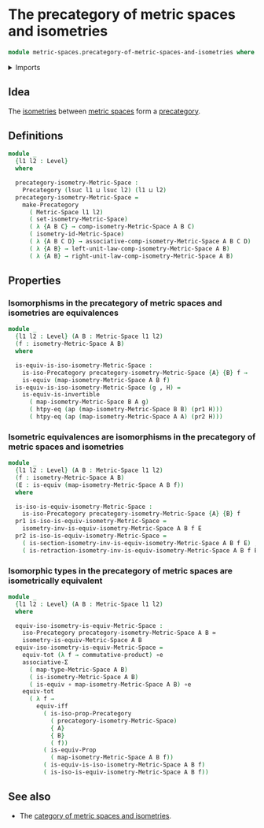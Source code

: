 # The precategory of metric spaces and isometries

```agda
module metric-spaces.precategory-of-metric-spaces-and-isometries where
```

<details><summary>Imports</summary>

```agda
open import category-theory.isomorphisms-in-precategories
open import category-theory.precategories

open import foundation.action-on-identifications-functions
open import foundation.contractible-types
open import foundation.dependent-pair-types
open import foundation.equivalences
open import foundation.function-extensionality
open import foundation.function-types
open import foundation.functoriality-dependent-pair-types
open import foundation.identity-types
open import foundation.logical-equivalences
open import foundation.propositions
open import foundation.subtypes
open import foundation.torsorial-type-families
open import foundation.transport-along-identifications
open import foundation.type-arithmetic-cartesian-product-types
open import foundation.type-arithmetic-dependent-pair-types
open import foundation.universe-levels

open import metric-spaces.equality-of-metric-spaces
open import metric-spaces.functions-metric-spaces
open import metric-spaces.isometries-metric-spaces
open import metric-spaces.metric-spaces
```

</details>

## Idea

The [isometries](metric-spaces.isometries-metric-spaces.md) between
[metric spaces](metric-spaces.metric-spaces.md) form a
[precategory](category-theory.precategories.md).

## Definitions

```agda
module _
  {l1 l2 : Level}
  where

  precategory-isometry-Metric-Space :
    Precategory (lsuc l1 ⊔ lsuc l2) (l1 ⊔ l2)
  precategory-isometry-Metric-Space =
    make-Precategory
      ( Metric-Space l1 l2)
      ( set-isometry-Metric-Space)
      ( λ {A B C} → comp-isometry-Metric-Space A B C)
      ( isometry-id-Metric-Space)
      ( λ {A B C D} → associative-comp-isometry-Metric-Space A B C D)
      ( λ {A B} → left-unit-law-comp-isometry-Metric-Space A B)
      ( λ {A B} → right-unit-law-comp-isometry-Metric-Space A B)
```

## Properties

### Isomorphisms in the precategory of metric spaces and isometries are equivalences

```agda
module _
  {l1 l2 : Level} (A B : Metric-Space l1 l2)
  (f : isometry-Metric-Space A B)
  where

  is-equiv-is-iso-isometry-Metric-Space :
    is-iso-Precategory precategory-isometry-Metric-Space {A} {B} f →
    is-equiv (map-isometry-Metric-Space A B f)
  is-equiv-is-iso-isometry-Metric-Space (g , H) =
    is-equiv-is-invertible
      ( map-isometry-Metric-Space B A g)
      ( htpy-eq (ap (map-isometry-Metric-Space B B) (pr1 H)))
      ( htpy-eq (ap (map-isometry-Metric-Space A A) (pr2 H)))
```

### Isometric equivalences are isomorphisms in the precategory of metric spaces and isometries

```agda
module _
  {l1 l2 : Level} (A B : Metric-Space l1 l2)
  (f : isometry-Metric-Space A B)
  (E : is-equiv (map-isometry-Metric-Space A B f))
  where

  is-iso-is-equiv-isometry-Metric-Space :
    is-iso-Precategory precategory-isometry-Metric-Space {A} {B} f
  pr1 is-iso-is-equiv-isometry-Metric-Space =
    isometry-inv-is-equiv-isometry-Metric-Space A B f E
  pr2 is-iso-is-equiv-isometry-Metric-Space =
    ( is-section-isometry-inv-is-equiv-isometry-Metric-Space A B f E) ,
    ( is-retraction-isometry-inv-is-equiv-isometry-Metric-Space A B f E)
```

### Isomorphic types in the precategory of metric spaces are isometrically equivalent

```agda
module _
  {l1 l2 : Level} (A B : Metric-Space l1 l2)
  where

  equiv-iso-isometry-is-equiv-Metric-Space :
    iso-Precategory precategory-isometry-Metric-Space A B ≃
    isometry-is-equiv-Metric-Space A B
  equiv-iso-isometry-is-equiv-Metric-Space =
    equiv-tot (λ f → commutative-product) ∘e
    associative-Σ
      ( map-type-Metric-Space A B)
      ( is-isometry-Metric-Space A B)
      ( is-equiv ∘ map-isometry-Metric-Space A B) ∘e
    equiv-tot
      ( λ f →
        equiv-iff
          ( is-iso-prop-Precategory
            ( precategory-isometry-Metric-Space)
            { A}
            { B}
            ( f))
          ( is-equiv-Prop
            ( map-isometry-Metric-Space A B f))
          ( is-equiv-is-iso-isometry-Metric-Space A B f)
          ( is-iso-is-equiv-isometry-Metric-Space A B f))
```

## See also

- The
  [category of metric spaces and isometries](metric-spaces.category-of-metric-spaces-and-isometries.md).
